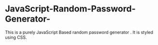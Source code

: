 # JavaScript-Random-Password-Generator-
This is a purely JavaScript Based random password generator . It is styled using CSS.
